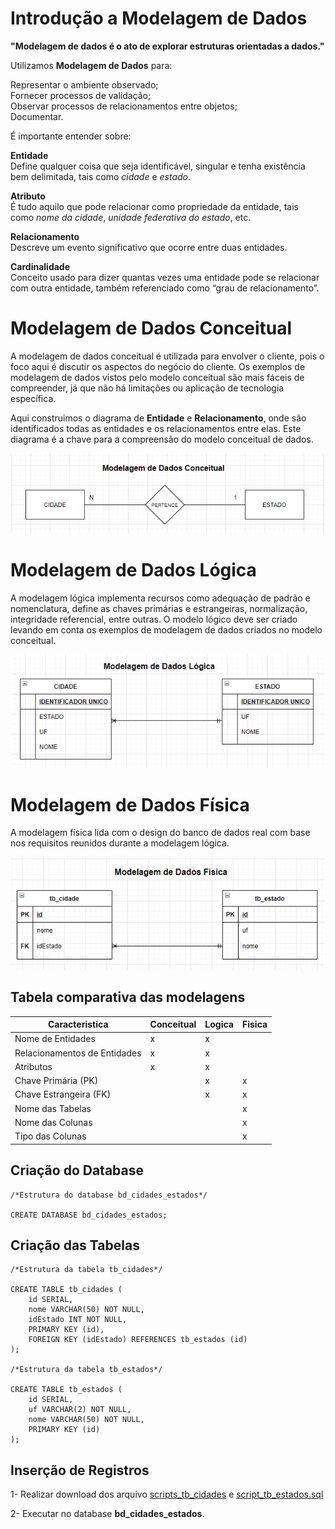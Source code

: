 Introdução a Modelagem de Dados
===============================

**"Modelagem de dados é o ato de explorar estruturas orientadas a dados."**

Utilizamos **Modelagem de Dados** para:

Representar o ambiente observado;  
Fornecer processos de validação;  
Observar processos de relacionamentos entre objetos;  
Documentar.

É importante entender sobre:

**Entidade**  
Define qualquer coisa que seja identificável, singular e tenha existência bem delimitada, tais como _cidade_ e _estado_.

**Atributo**  
É tudo aquilo que pode relacionar como propriedade da entidade, tais como _nome da cidade_, _unidade federativa do estado_, etc.

**Relacionamento**  
Descreve um evento significativo que ocorre entre duas entidades.

**Cardinalidade**  
Conceito usado para dizer quantas vezes uma entidade pode se relacionar com outra entidade, também referenciado como “grau de relacionamento”.

Modelagem de Dados Conceitual
=============================

A modelagem de dados conceitual é utilizada para envolver o cliente, pois o foco aqui é discutir os aspectos do negócio do cliente. Os exemplos de modelagem de dados vistos pelo modelo conceitual são mais fáceis de compreender, já que não há limitações ou aplicação de tecnologia específica.

Aqui construimos o diagrama de **Entidade** e **Relacionamento**, onde são identificados todas as entidades e os relacionamentos entre elas. Este diagrama é a chave para a compreensão do modelo conceitual de dados.

![Imagem 03_01](pictures/12_21_01.png)

Modelagem de Dados Lógica
=========================

A modelagem lógica implementa recursos como adequação de padrão e nomenclatura, define as chaves primárias e estrangeiras, normalização, integridade referencial, entre outras. O modelo lógico deve ser criado levando em conta os exemplos de modelagem de dados criados no modelo conceitual.

![Imagem 03_02](pictures/12_21_02.png)

Modelagem de Dados Física
=========================

A modelagem física lida com o design do banco de dados real com base nos requisitos reunidos durante a modelagem lógica.

![Imagem 03_03](pictures/12_21_03.png)

Tabela comparativa das modelagens
---------------------------------

| Caracteristica               | Conceitual | Logica | Fisica |
| ---------------------------- | ---------- | ------ | ------ |
| Nome de Entidades            | x          | x      |        |
| Relacionamentos de Entidades | x          | x      |        |
| Atributos                    | x          | x      |        |
| Chave Primária (PK)          |            | x      | x      |
| Chave Estrangeira (FK)       |            | x      | x      |
| Nome das Tabelas             |            |        | x      |
| Nome das Colunas             |            |        | x      |
| Tipo das Colunas             |            |        | x      |

Criação do Database
-------------------

    /*Estrutura do database bd_cidades_estados*/
    
    CREATE DATABASE bd_cidades_estados;

Criação das Tabelas
-------------------

    /*Estrutura da tabela tb_cidades*/
    
    CREATE TABLE tb_cidades (
        id SERIAL,
        nome VARCHAR(50) NOT NULL,
        idEstado INT NOT NULL,
        PRIMARY KEY (id),
        FOREIGN KEY (idEstado) REFERENCES tb_estados (id)
    );
    
    /*Estrutura da tabela tb_estados*/
    
    CREATE TABLE tb_estados (
        id SERIAL,
        uf VARCHAR(2) NOT NULL,
        nome VARCHAR(50) NOT NULL,
        PRIMARY KEY (id)
    );

Inserção de Registros
---------------------

1- Realizar download dos arquivo [scripts_tb_cidades](https://s3-sa-east-1.amazonaws.com/lcpi/03c30c81-a820-4b3f-a342-fb3810062acf.sql) e [script_tb_estados.sql](https://s3-sa-east-1.amazonaws.com/lcpi/6cbe1fdf-68bc-4f58-9db3-cb83da93e464.sql)

2- Executar no database **bd_cidades_estados**.
